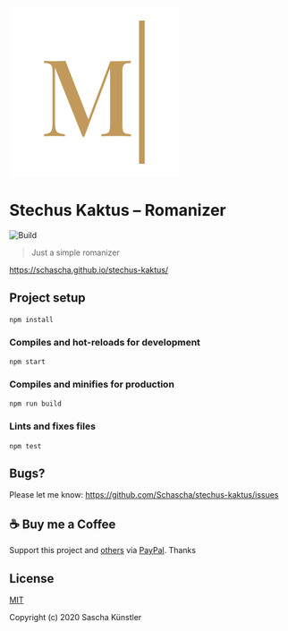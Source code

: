 ![Logo](src/assets/logo.svg/?raw=true)

# Stechus Kaktus – Romanizer

![Build](https://github.com/Schascha/stechus-kaktus/workflows/Build/badge.svg)

> Just a simple romanizer

https://schascha.github.io/stechus-kaktus/

## Project setup
```
npm install
```

### Compiles and hot-reloads for development
```
npm start
```

### Compiles and minifies for production
```
npm run build
```

### Lints and fixes files
```
npm test
```

## Bugs?

Please let me know: https://github.com/Schascha/stechus-kaktus/issues

## :coffee: Buy me a Coffee

Support this project and [others](https://github.com/Schascha?tab=repositories) via [PayPal](https://www.paypal.me/LosZahlos). Thanks

## License

[MIT](./LICENSE)

Copyright (c) 2020 Sascha Künstler
